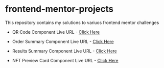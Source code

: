 # frontend-mentor-projects
This repository contains my solutions to variuos frontend mentor challenges


- QR Code Component Live URL - [Click Here](https://vishnu-31.github.io/frontend-mentor-projects/qr-code-component-main/)

- Order Summary Component Live URL - [Click Here](https://vishnu-31.github.io/frontend-mentor-projects/order-summary-component-main/)

- Results Summary Component Live URL - [Click Here](https://vishnu-31.github.io/frontend-mentor-projects/results-summary-component-main/)

- NFT Preview Card Component Live URL - [Click Here](https://github.com/vishnu-31/frontend-mentor-projects/tree/main/nft-preview-card-component-main)